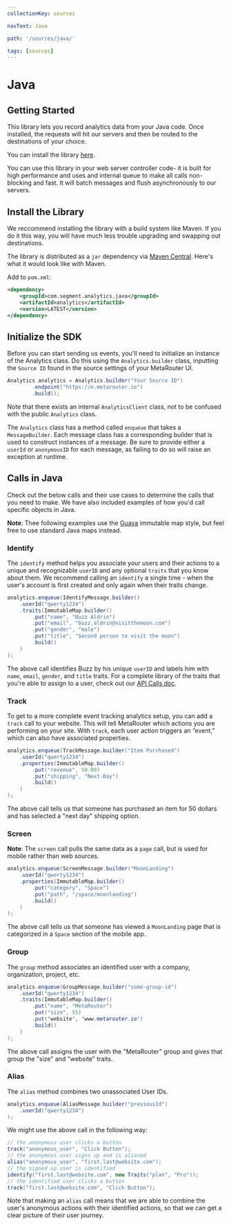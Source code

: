 ```yaml
---
collectionKey: sources

navText: Java

path: '/sources/java/'

tags: [sources]
---
```


# Java

## Getting Started

This library lets you record analytics data from your Java code. Once installed, the requests will hit our servers and then be routed to the destinations of your choice.

You can install the library [here](https://github.com/segmentio/analytics-java).

You can use this library in your web server controller code- it is built for high performance and uses and internal queue to make all calls non-blocking and fast. It will batch messages and flush asynchronously to our servers.

## Install the Library

We reccommend installing the library with a build system like Maven. If you do it this way, you will have much less trouble upgrading and swapping out destinations.

The library is distributed as a `jar` dependency via [Maven Central](http://search.maven.org/). Here's what it would look like with Maven.

Add to `pom.xml`:

```xml
<dependency>
    <groupId>com.segment.analytics.java</groupId>
    <artifactId>analytics</artifactId>
    <version>LATEST</version>
</dependency>
```

## Initialize the SDK

Before you can start sending us events, you'll need to initialize an instance of the Analytics class. Do this using the `Analytics.builder` class, inputting the `Source ID` found in the source settings of your MetaRouter UI.

```java
Analytics analytics = Analytics.builder("Your Source ID")
        .endpoint("https://e.metarouter.io")
        .build();
```

Note that there exists an internal `AnalyticsClient` class, not to be confused with the public `Analytics` class.

The `Analytics` class has a method called `enqueue` that takes a `MessageBuilder`. Each message class has a corresponding builder that is used to construct instances of a message. Be sure to provide either a `userId` or `anonymousID` for each message, as failing to do so will raise an exception at runtime.

## Calls in Java

Check out the below calls and their use cases to determine the calls that you need to make. We have also included examples of how you'd call specific objects in Java.

**Note**: Thee following examples use the [Guava](https://github.com/google/guava) immutable map style, but feel free to use standard Java maps instead.

### Identify

The `identify` method helps you associate your users and their actions to a unique and recognizable `userID` and any optional `traits` that you know about them. We recommend calling an `identify` a single time - when the user's account is first created and only again when their traits change.

```java
analytics.enqueue(IdentifyMessage.builder()
    .userId("qwerty1234")
    .traits(ImmutableMap.builder()
        .put("name", "Buzz Aldrin")
        .put("email", "buzz.aldrin@visitthemoon.com")
        .put("gender", "male")
        .put("title", "Second person to visit the moon")
        .build()
    )
);
```

The above call identifies Buzz by his unique `userID` and labels him with `name`, `email`, `gender`, and `title` traits. For a complete library of the traits that you're able to assign to a user, check out our [API Calls doc](../calls.html).

### Track

To get to a more complete event tracking analytics setup, you can add a `track` call to your website. This will tell MetaRouter which actions you are performing on your site. With `track`, each user action triggers an “event,” which can also have associated properties.

```java
analytics.enqueue(TrackMessage.builder("Item Purchased")
    .userId("qwerty1234")
    .properties(ImmutableMap.builder()
        .put("revenue", 50.00)
        .put("shipping", "Next-Day")
        .build()
    )
);
```

The above call tells us that someone has purchased an item for 50 dollars and has selected a "next day" shipping option.

### Screen

**Note**: The `screen` call pulls the same data as a `page` call, but is used for mobile rather than web sources.

```java
analytics.enqueue(ScreenMessage.builder("MoonLanding")
    .userId("qwerty1234")
    .properties(ImmutableMap.builder()
        .put("category", "Space")
        .put("path", "/space/moonlanding")
        .build()
    )
);
```

The above call tells us that someone has viewed a `MoonLanding` page that is categorized in a `Space` section of the mobile app.

### Group

The `group` method associates an identified user with a company, organization, project, etc.

```java
analytics.enqueue(GroupMessage.builder("some-group-id")
    .userId("qwerty1234")
    .traits(ImmutableMap.builder()
        .put("name", "MetaRouter")
        .put("size", 55)
        .put('website", "www.metarouter.io")
        .build()
    )
);
```

The above call assigns the user with the "MetaRouter" group and gives that group the "size" and "website" traits.

### Alias

The `alias` method combines two unassociated User IDs.

```java
analytics.enqueue(AliasMessage.builder("previousId")
    .userId("qwerty1234")
);
```

We might use the above call in the following way:

```java
// the anonymous user clicks a button
track("anonymous_user", "Click Button");
// the anonymous user signs up and is aliased
alias("anonymous_user", "first.last@website.com");
// the signed up user is identified
identify("first.last@website.com", new Traits("plan", "Pro"));
// the identified user clicks a button
track("first.last@website.com", "Click Button");
```

Note that making an `alias` call means that we are able to combine the user's anonymous actions with their identified actions, so that we can get a clear picture of their user journey.
